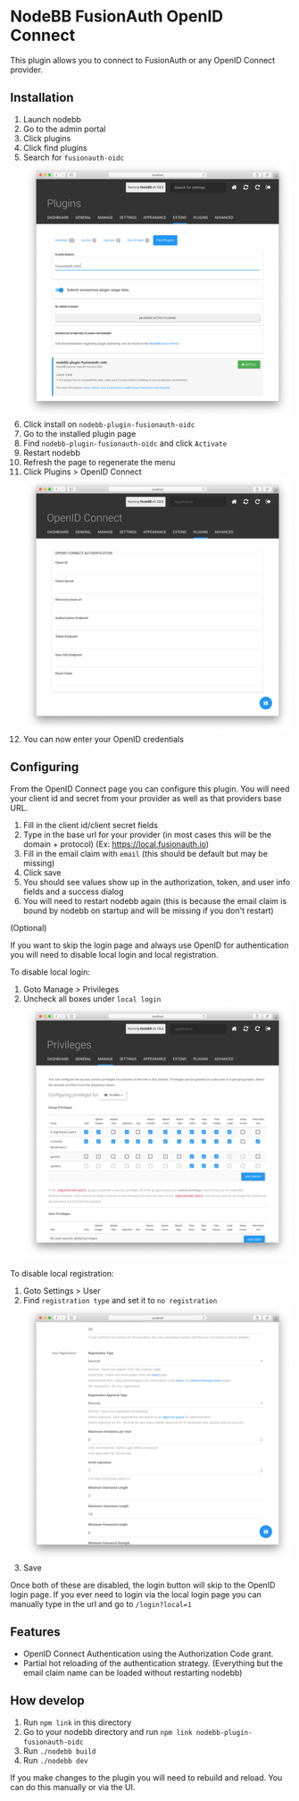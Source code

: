 # NodeBB FusionAuth OpenID Connect

This plugin allows you to connect to FusionAuth or any OpenID Connect provider.

## Installation

1. Launch nodebb
1. Go to the admin portal
1. Click plugins
1. Click find plugins
1. Search for `fusionauth-oidc`
![Search](./readme-images/search.png)
1. Click install on `nodebb-plugin-fusionauth-oidc`
1. Go to the installed plugin page
1. Find `nodebb-plugin-fusionauth-oidc` and click `Activate`
1. Restart nodebb
1. Refresh the page to regenerate the menu
1. Click Plugins > OpenID Connect
![Settings](./readme-images/plugin-settings.png)
1. You can now enter your OpenID credentials

## Configuring

From the OpenID Connect page you can configure this plugin. You will need your client id and secret from your provider as well as that providers base URL.

1. Fill in the client id/client secret fields
1. Type in the base url for your provider (in most cases this will be the domain + protocol) (Ex: https://local.fusionauth.io)
1. Fill in the email claim with `email` (this should be default but may be missing)
1. Click save
1. You should see values show up in the authorization, token, and user info fields and a success dialog
1. You will need to restart nodebb again (this is because the email claim is bound by nodebb on startup and will be missing if you don't restart)

(Optional)

If you want to skip the login page and always use OpenID for authentication you will need to disable local login and local registration.

To disable local login:
1. Goto Manage > Privileges
1. Uncheck all boxes under `local login`
![Local login](./readme-images/logal-login.png)

To disable local registration:
1. Goto Settings > User
1. Find `registration type` and set it to `no registration`
![Local registration](./readme-images/local-registration.png)
1. Save

Once both of these are disabled, the login button will skip to the OpenID login page. If you ever need to login via the local login page you can manually type in the url and go to `/login?local=1`

## Features

* OpenID Connect Authentication using the Authorization Code grant.
* Partial hot reloading of the authentication strategy. (Everything but the email claim name can be loaded without restarting nodebb)

## How develop

1. Run `npm link` in this directory
1. Go to your nodebb directory and run `npm link nodebb-plugin-fusionauth-oidc`
1. Run `./nodebb build`
1. Run `./nodebb dev`

If you make changes to the plugin you will need to rebuild and reload. You can do this manually or via the UI.
